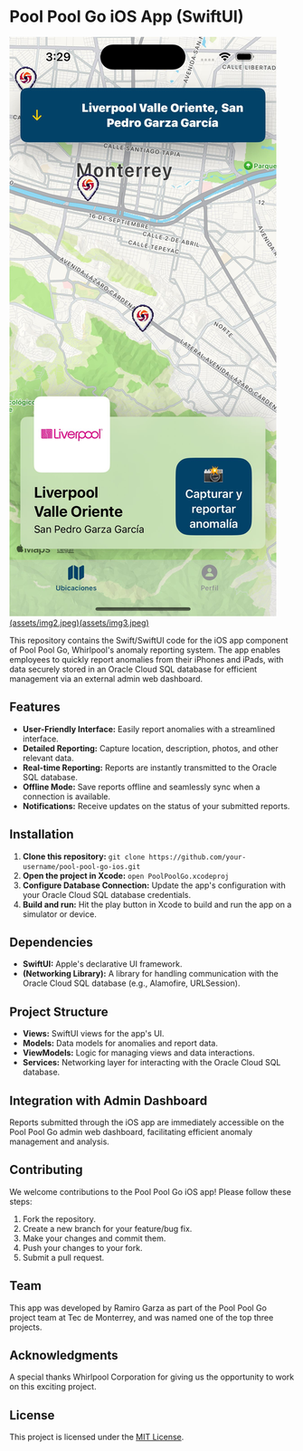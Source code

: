 # Pool Pool Go iOS App (SwiftUI)

[![PoolPoolGo iOS App Screenshots](assets/img1.jpeg)(assets/img2.jpeg)(assets/img3.jpeg)](#screenshots)

This repository contains the Swift/SwiftUI code for the iOS app component of Pool Pool Go, Whirlpool's anomaly reporting system. The app enables employees to quickly report anomalies from their iPhones and iPads, with data securely stored in an Oracle Cloud SQL database for efficient management via an external admin web dashboard.

## Features

* **User-Friendly Interface:** Easily report anomalies with a streamlined interface.
* **Detailed Reporting:** Capture location, description, photos, and other relevant data.
* **Real-time Reporting:** Reports are instantly transmitted to the Oracle SQL database.
* **Offline Mode:** Save reports offline and seamlessly sync when a connection is available.
* **Notifications:** Receive updates on the status of your submitted reports.

## Installation

1. **Clone this repository:** `git clone https://github.com/your-username/pool-pool-go-ios.git`
2. **Open the project in Xcode:** `open PoolPoolGo.xcodeproj`
3. **Configure Database Connection:** Update the app's configuration with your Oracle Cloud SQL database credentials.
4. **Build and run:** Hit the play button in Xcode to build and run the app on a simulator or device.

## Dependencies

* **SwiftUI:** Apple's declarative UI framework.
* **(Networking Library):** A library for handling communication with the Oracle Cloud SQL database (e.g., Alamofire, URLSession).

## Project Structure

* **Views:** SwiftUI views for the app's UI.
* **Models:** Data models for anomalies and report data.
* **ViewModels:** Logic for managing views and data interactions.
* **Services:** Networking layer for interacting with the Oracle Cloud SQL database.

## Integration with Admin Dashboard

Reports submitted through the iOS app are immediately accessible on the Pool Pool Go admin web dashboard, facilitating efficient anomaly management and analysis.

## Contributing

We welcome contributions to the Pool Pool Go iOS app! Please follow these steps:

1. Fork the repository.
2. Create a new branch for your feature/bug fix.
3. Make your changes and commit them.
4. Push your changes to your fork.
5. Submit a pull request.

## Team

This app was developed by Ramiro Garza as part of the Pool Pool Go project team at Tec de Monterrey, and was named one of the top three projects.

## Acknowledgments

A special thanks Whirlpool Corporation for giving us the opportunity to work on this exciting project.

## License

This project is licensed under the [MIT License](LICENSE).
